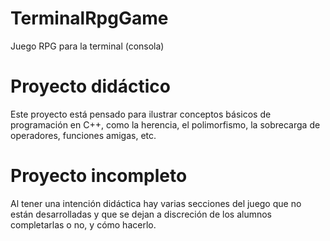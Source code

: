 # TerminalRpgGame
Juego RPG para la terminal (consola)

# Proyecto didáctico
Este proyecto está pensado para ilustrar conceptos básicos de programación en C++, como la herencia, el polimorfismo, la sobrecarga de operadores, funciones amigas, etc.

# Proyecto incompleto
Al tener una intención didáctica hay varias secciones del juego que no están desarrolladas y que se dejan a discreción de los alumnos completarlas o no, y cómo hacerlo.
